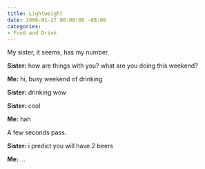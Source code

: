 ```yaml
---
title: Lightweight
date: 2006-01-27 00:00:00 -08:00
categories:
- Food and Drink
---
```


<p>
My sister, it seems, has my number.
</p>
<p>
<strong>Sister:</strong> how are things with you?  what are you doing this weekend?
</p>
<p>
<strong>Me:</strong> hi, busy weekend of drinking
</p>
<p>
<strong>Sister:</strong> drinking wow
</p>
<p>
<strong>Sister:</strong> cool
</p>
<p>
<strong>Me:</strong> hah
</p>
<p>
A few seconds pass.
</p>
<p>
<strong>Sister:</strong> i predict you will have 2 beers
</p>
<p>
<strong>Me:</strong> ...
</p>
